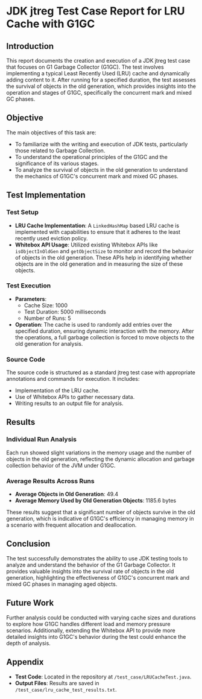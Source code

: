 # JDK jtreg Test Case Report for LRU Cache with G1GC

## Introduction
This report documents the creation and execution of a JDK jtreg test case that focuses on G1 Garbage Collector (G1GC). The test involves implementing a typical Least Recently Used (LRU) cache and dynamically adding content to it. After running for a specified duration, the test assesses the survival of objects in the old generation, which provides insights into the operation and stages of G1GC, specifically the concurrent mark and mixed GC phases.

## Objective
The main objectives of this task are:
- To familiarize with the writing and execution of JDK tests, particularly those related to Garbage Collection.
- To understand the operational principles of the G1GC and the significance of its various stages.
- To analyze the survival of objects in the old generation to understand the mechanics of G1GC's concurrent mark and mixed GC phases.

## Test Implementation
### Test Setup
- **LRU Cache Implementation**: A `LinkedHashMap` based LRU cache is implemented with capabilities to ensure that it adheres to the least recently used eviction policy.
- **Whitebox API Usage**: Utilized existing Whitebox APIs like `isObjectInOldGen` and `getObjectSize` to monitor and record the behavior of objects in the old generation. These APIs help in identifying whether objects are in the old generation and in measuring the size of these objects.

### Test Execution
- **Parameters**:
  - Cache Size: 1000
  - Test Duration: 5000 milliseconds
  - Number of Runs: 5
- **Operation**: The cache is used to randomly add entries over the specified duration, ensuring dynamic interaction with the memory. After the operations, a full garbage collection is forced to move objects to the old generation for analysis.

### Source Code
The source code is structured as a standard jtreg test case with appropriate annotations and commands for execution. It includes:
- Implementation of the LRU cache.
- Use of Whitebox APIs to gather necessary data.
- Writing results to an output file for analysis.

## Results
### Individual Run Analysis
Each run showed slight variations in the memory usage and the number of objects in the old generation, reflecting the dynamic allocation and garbage collection behavior of the JVM under G1GC.

### Average Results Across Runs
- **Average Objects in Old Generation**: 49.4
- **Average Memory Used by Old Generation Objects**: 1185.6 bytes

These results suggest that a significant number of objects survive in the old generation, which is indicative of G1GC's efficiency in managing memory in a scenario with frequent allocation and deallocation.

## Conclusion
The test successfully demonstrates the ability to use JDK testing tools to analyze and understand the behavior of the G1 Garbage Collector. It provides valuable insights into the survival rate of objects in the old generation, highlighting the effectiveness of G1GC's concurrent mark and mixed GC phases in managing aged objects.

## Future Work
Further analysis could be conducted with varying cache sizes and durations to explore how G1GC handles different load and memory pressure scenarios. Additionally, extending the Whitebox API to provide more detailed insights into G1GC's behavior during the test could enhance the depth of analysis.

## Appendix
- **Test Code**: Located in the repository at `/test_case/LRUCacheTest.java`.
- **Output Files**: Results are saved in `/test_case/lru_cache_test_results.txt`.
